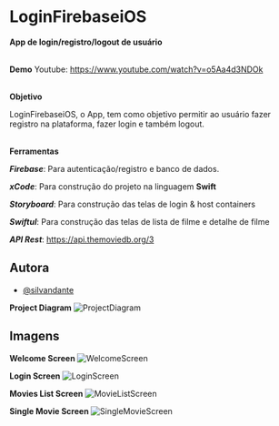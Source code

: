
# LoginFirebaseiOS

**App de login/registro/logout de usuário**

\
**Demo**
Youtube: https://www.youtube.com/watch?v=o5Aa4d3NDOk

\
**Objetivo**

LoginFirebaseiOS, o App, tem como objetivo permitir ao usuário fazer registro na plataforma, fazer login e também logout.

\
**Ferramentas**

***Firebase***: Para autenticação/registro e banco de dados.

***xCode***: Para construção do projeto na linguagem **Swift**

***Storyboard***: Para construção das telas de login & host containers

***SwiftuI***: Para construção das telas de lista de filme e detalhe de filme

***API Rest***: https://api.themoviedb.org/3




## Autora

- [@silvandante](https://www.github.com/silvandante)



**Project Diagram**
![ProjectDiagram](https://raw.githubusercontent.com/silvandante/loginfirebaseios/master/Project/movie-db-anny-walker-project-diagram.jpeg)  


## Imagens

**Welcome Screen**
![WelcomeScreen](https://raw.githubusercontent.com/silvandante/loginfirebaseios/master/Project/Simulator%20Screen%20Shot%20-%20iPod%20touch%20&#40;7th%20generation&#41;%20-%202021-10-11%20at%2020.29.32.png)


**Login Screen**
![LoginScreen](https://raw.githubusercontent.com/silvandante/loginfirebaseios/master/Project/Simulator%20Screen%20Shot%20-%20iPod%20touch%20(7th%20generation)%20-%202021-10-11%20at%2020.29.45.png)


**Movies List Screen**
![MovieListScreen](https://raw.githubusercontent.com/silvandante/loginfirebaseios/master/Project/Simulator%20Screen%20Shot%20-%20iPod%20touch%20(7th%20generation)%20-%202021-11-16%20at%2019.21.15.png)


**Single Movie Screen**
![SingleMovieScreen](https://raw.githubusercontent.com/silvandante/loginfirebaseios/master/Project/Simulator%20Screen%20Shot%20-%20iPod%20touch%20(7th%20generation)%20-%202021-11-16%20at%2019.21.27.png)

